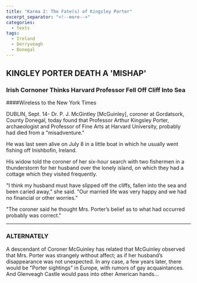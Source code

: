 ```yaml
---
title: "Karma 2: The Fate(s) of Kingsley Porter"
excerpt_separator: "<!--more-->"
categories:
  - texts
tags:
  - Ireland
  - Derryveagh
  - Donegal
---
```

## KINGLEY PORTER DEATH A 'MISHAP'

### Irish Cornoner Thinks Harvard Professor Fell Off Cliff Into Sea  

####Wireless to the New York Times
<!--more-->

DUBLIN, Sept. 14- Dr. P. J. McGintley [McGuinley], coroner at Gordatsork, County Donegal, today found that Professor Arthur Kingsley Porter, archaeologist and Professor of Fine Arts at Harvard University, probably had died from a "misadventure."  

He was last seen alive on July 8 in a little boat in which he usually went fishing off Inishbofin, Ireland.  

His widow told the coroner of her six-hour search with two fishermen in a thunderstorm for her husband over the lonely island, on which they had a cottage which they visited frequently.  

"I think my husband must have slipped off the cliffs, fallen into the sea and been caried away," she said. "Our married life was very happy and we had no financial or other worries."  

"The coroner said he thought Mrs. Porter’s belief as to what had occurred probably was correct."  

***

### ALTERNATELY

A descendant of Coroner McGuinley has related that McGuinley observed that Mrs. Porter was strangely without affect; as if her husband’s disappearance was not unexpected. In any case, a few years later, there would be "Porter sightings" in Europe, with rumors of gay acquaintances. And Glenveagh Castle would pass into other American hands...
